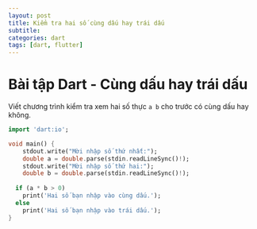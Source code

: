 ```yaml
---
layout: post
title: Kiểm tra hai số cùng dấu hay trái dấu
subtitle: 
categories: dart
tags: [dart, flutter]
---
```


# Bài tập Dart - Cùng dấu hay trái dấu

Viết chương trình kiểm tra xem hai số thực `a b` cho trước có cùng dấu hay không.

```dart
import 'dart:io';

void main() {    
    stdout.write("Mời nhập số thứ nhất:");
    double a = double.parse(stdin.readLineSync()!);
    stdout.write("Mời nhập số thứ hai:");
    double b = double.parse(stdin.readLineSync()!);
  
  if (a * b > 0)
    print('Hai số bạn nhập vào cùng dấu.');
  else
    print('Hai số bạn nhập vào trái dấu.');
}
```
